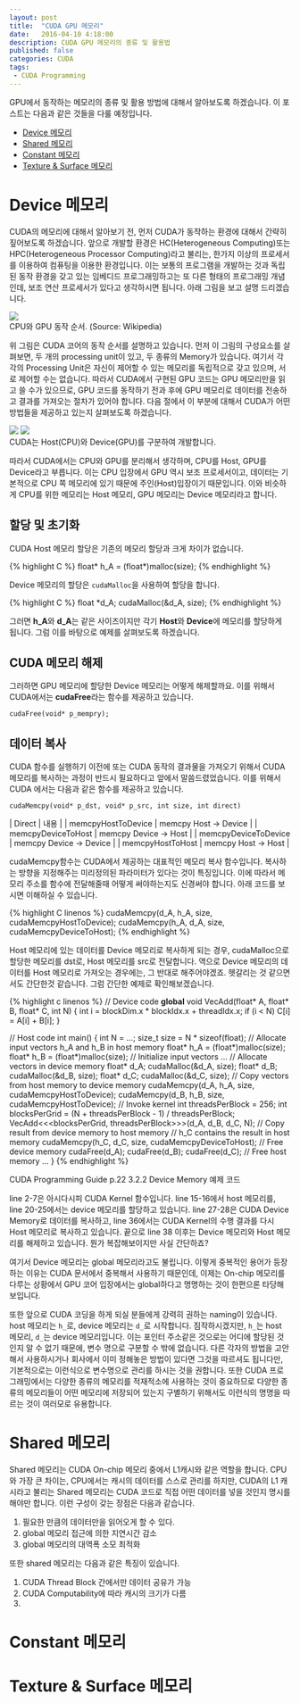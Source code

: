 ```yaml
---
layout: post
title:  "CUDA GPU 메모리"
date:   2016-04-10 4:18:00
description: CUDA GPU 메모리의 종류 및 활용법
published: false
categories: CUDA
tags:
 - CUDA Programming
---
```


GPU에서 동작하는 메모리의 종류 및 활용 방법에 대해서 알아보도록 하겠습니다. 이 포스트는 다음과 같은 것들을 다룰 예정입니다.

* <a href="#device memory">Device 메모리</a>
* <a href="#shared memory">Shared 메모리</a>
* <a href="#constant memory">Constant 메모리</a>
* <a href="#texture memory">Texture & Surface 메모리</a>

<a id="device memory" class="anckor"></a>

# Device 메모리

CUDA의 메모리에 대해서 알아보기 전, 먼저 CUDA가 동작하는 환경에 대해서 간략히 짚어보도록 하겠습니다.
앞으로 개발할 환경은 HC(Heterogeneous Computing)또는 HPC(Heterogeneous Processor Computing)라고 불리는, 한가지 이상의 프로세서를 이용하여 컴퓨팅을 이용한 환경입니다. 이는 보통의 프로그램을 개발하는 것과 독립된 동작 환경을 갖고 있는 임베디드 프로그래밍하고는 또 다른 형태의 프로그래밍 개념인데, 보조 연산 프로세서가 있다고 생각하시면 됩니다. 아래 그림을 보고 설명 드리겠습니다.

<img class="col two center" src="/images/201604/CUDA_processing_flow_(En).png"/>
<div class="col three caption">
CPU와 GPU 동작 순서. (Source: Wikipedia)
</div>

위 그림은 CUDA 코어의 동작 순서를 설명하고 있습니다. 먼저 이 그림의 구성요소를 살펴보면, 두 개의 processing unit이 있고, 두 종류의 Memory가 있습니다. 여기서 각각의 Processing Unit은 자신이 제어할 수 있는 메모리를 독립적으로 갖고 있으며, 서로 제어할 수는 없습니다. 따라서 CUDA에서 구현된 GPU 코드는 GPU 메모리만을 읽고 쓸 수가 있으므로, GPU 코드를 동작하기 전과 후에 GPU 메모리로 데이터를 전송하고 결과를 가져오는 절차가 있어야 합니다. 다음 절에서 이 부분에 대해서 CUDA가 어떤 방법들을 제공하고 있는지 살펴보도록 하겠습니다.

<div class="img_row center">
<img class="col one" src="/images/201604/cpu.jpeg"/>
<img class="col one" src="/images/201604/card-front.jpg"/>
</div>
<div class="col two caption center">CUDA는 Host(CPU)와 Device(GPU)를 구분하여 개발합니다.</div>

따라서 CUDA에서는 CPU와 GPU를 분리해서 생각하며, CPU를 Host, GPU를 Device라고 부릅니다. 이는 CPU 입장에서 GPU 역시 보조 프로세서이고, 데이터는 기본적으로 CPU 쪽 메모리에 있기 때문에 주인(Host)입장이기 때문입니다. 이와 비슷하게 CPU를 위한 메모리는 Host 메모리, GPU 메모리는 Device 메모리라고 합니다.

## 할당 및 초기화

CUDA Host 메모리 할당은 기존의 메모리 할당과 크게 차이가 없습니다.

{% highlight C %}
float* h_A = (float*)malloc(size);
{% endhighlight %}

Device 메모리의 할당은 `cudaMalloc`을 사용하여 할당을 합니다.

{% highlight C %}
float *d_A;
cudaMalloc(&d_A, size);
{% endhighlight %}

그러면 **h_A**와 **d_A**는 같은 사이즈이지만 각기 **Host**와 **Device**에 메모리를 할당하게 됩니다. 그럼 이를 바탕으로 예제를 살펴보도록 하겠습니다.

## CUDA 메모리 해제

그러하면 GPU 메모리에 할당한 Device 메모리는 어떻게 해제할까요. 이를 위해서 CUDA에서는 **cudaFree**라는 함수를 제공하고 있습니다.

`cudaFree(void* p_mempry);`


## 데이터 복사

CUDA 함수를 실행하기 이전에 또는 CUDA 동작의 결과물을 가져오기 위해서 CUDA 메모리를 복사하는 과정이 반드시 필요하다고 앞에서 말씀드렸었습니다. 이를 위해서 CUDA 에서는 다음과 같은 함수를 제공하고 있습니다.

`cudaMemcpy(void* p_dst, void* p_src, int size, int direct)`

| Direct | 내용 |
| memcpyHostToDevice | memcpy Host -> Device |
| memcpyDeviceToHost | memcpy Device -> Host |
| memcpyDeviceToDevice | memcpy Device -> Device |
| memcpyHostToHost | memcpy Host -> Host |

cudaMemcpy함수는 CUDA에서 제공하는 대표적인 메모리 복사 함수입니다. 복사하는 방향을 지정해주는 미리정의된 파라미터가 있다는 것이 특징입니다. 이에 따라서 메모리 주소를 함수에 전달해줄때 어떻게 써야하는지도 신경써야 합니다. 아래 코드를 보시면 이해하실 수 있습니다.

{% highlight C linenos %}
cudaMemcpy(d_A, h_A, size, cudaMemcpyHostToDevice);
cudaMemcpy(h_A, d_A, size, cudaMemcpyDeviceToHost);
{% endhighlight %}

Host 메모리에 있는 데이터를 Device 메모리로 복사하게 되는 경우, cudaMalloc으로 할당한 메모리를 dst로, Host 메모리를 src로 전달합니다. 역으로 Device 메모리의 데이터를 Host 메모리로 가져오는 경우에는, 그 반대로 해주어야겠죠. 헷갈리는 것 같으면서도 간단한것 같습니다. 그럼 간단한 예제로 확인해보겠습니다.

{% highlight c linenos %}
// Device code
__global__ void VecAdd(float* A, float* B, float* C, int N)
{
  int i = blockDim.x * blockIdx.x + threadIdx.x;
  if (i < N)
    C[i] = A[i] + B[i];
}

// Host code
int main()
{
int N = ...;
  size_t size = N * sizeof(float);
  // Allocate input vectors h_A and h_B in host memory
  float* h_A = (float*)malloc(size);
  float* h_B = (float*)malloc(size);
  // Initialize input vectors
...
  // Allocate vectors in device memory
  float* d_A;
  cudaMalloc(&d_A, size);
  float* d_B;
  cudaMalloc(&d_B, size);
  float* d_C;
  cudaMalloc(&d_C, size);
  // Copy vectors from host memory to device memory
  cudaMemcpy(d_A, h_A, size, cudaMemcpyHostToDevice);
  cudaMemcpy(d_B, h_B, size, cudaMemcpyHostToDevice);
  // Invoke kernel
  int threadsPerBlock = 256;
  int blocksPerGrid =
          (N + threadsPerBlock - 1) / threadsPerBlock;
  VecAdd<<<blocksPerGrid, threadsPerBlock>>>(d_A, d_B, d_C, N);
  // Copy result from device memory to host memory
  // h_C contains the result in host memory
  cudaMemcpy(h_C, d_C, size, cudaMemcpyDeviceToHost);
  // Free device memory
  cudaFree(d_A);
  cudaFree(d_B);
  cudaFree(d_C);
  // Free host memory
... }
{% endhighlight %}
<div class="col three caption">
CUDA Programming Guide p.22 3.2.2 Device Memory 예제 코드
</div>

line 2-7은 아시다시피 CUDA Kernel 함수입니다. line 15-16에서 host 메모리를, line 20-25에서는 device 메모리를 할당하고 있습니다.
line 27-28은 CUDA Device Memory로 데이터를 복사하고, line 36에서는 CUDA Kernel의 수행 결과를 다시 Host 메모리로 복사하고 있습니다.
끝으로 line 38 이후는 Device 메모리와 Host 메모리를 해제하고 있습니다. 뭔가 복잡해보이지만 사실 간단하죠?

여기서 Device 메모리는 global 메모리라고도 불립니다. 이렇게 중복적인 용어가 등장하는 이유는 CUDA 문서에서 중복해서 사용하기 때문인데, 이제는 On-chip 메모리를 다루는 상황에서 GPU 코어 입장에서는 global하다고 명명하는 것이 한편으론 타당해 보입니다.

또한 앞으로 CUDA 코딩을 하게 되실 분들에게 강력히 권하는 naming이 있습니다. host 메모리는 `h_`로, device 메모리는 `d_`로 시작합니다. 짐작하시겠지만, `h_`는 host 메모리, `d_`는 device 메모리입니다. 이는 포인터 주소같은 것으로는 어디에 할당된 것인지 알 수 없기 때문에, 변수 명으로 구분할 수 밖에 없습니다. 다른 각자의 방법을 고안해서 사용하시거나 회사에서 이미 정해놓은 방법이 있다면 그것을 따르셔도 됩니다만, 기본적으로는 이런식으로 변수명으로 관리를 하시는 것을 권합니다. 또한 CUDA 프로그래밍에서는 다양한 종류의 메모리를 적재적소에 사용하는 것이 중요하므로 다양한 종류의 메모리들이 어떤 메모리에 저장되어 있는지 구별하기 위해서도 이런식의 명명을 따르는 것이 여러모로 유용합니다.

<a id="shared memory" class="anckor"></a>

# Shared 메모리

Shared 메모리는 CUDA On-chip 메모리 중에서 L1캐시와 같은 역할을 합니다. CPU와 가장 큰 차이는, CPU에서는 캐시의 데이터를 스스로 관리를 하지만, CUDA의 L1 캐시라고 불리는 Shared 메모리는 CUDA 코드로 직접 어떤 데이터를 넣을 것인지 명시를 해야만 합니다. 이런 구성이 갖는 장점은 다음과 같습니다.

1. 필요한 만큼의 데이터만을 읽어오게 할 수 있다.
1. global 메모리 접근에 의한 지연시간 감소
1. global 메모리의 대역폭 소모 최적화

또한 shared 메모리는 다음과 같은 특징이 있습니다.

1. CUDA Thread Block 간에서만 데이터 공유가 가능
1. CUDA Computability에 따라 캐시의 크기가 다름
1.


<a id="constant memory" class="anckor"></a>

# Constant 메모리

<a id="texture memory" class="anckor"></a>

# Texture & Surface 메모리
